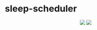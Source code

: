 # sleep-scheduler

<div align="center">
  <img src="https://media.discordapp.net/attachments/990708984212246529/1000839260984856746/unknown.png?width=806&height=612"></img>
  <img src="https://media.discordapp.net/attachments/990708984212246529/1000530513032925264/ezgif.com-gif-maker.gif"></img>
</div>
